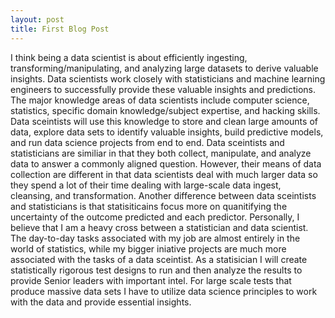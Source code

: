 ```yaml
---
layout: post
title: First Blog Post
---
```


I think being a data scientist is about efficiently ingesting, transforming/manipulating, and analyzing large datasets to derive valuable insights. Data scientists work closely with statisticians and machine learning engineers to successfully provide these valuable insights and predictions. The major knowledge areas of data scientists include computer science, statistics, specific domain knowledge/subject expertise, and hacking skills. Data sceintists will use this knowledge to store and clean large amounts of data, explore data sets to identify valuable insights, build predictive models, and run data science projects from end to end. Data sceintists and statisticians are similiar in that they both collect, manipulate, and analyze data to answer a commonly aligned question. However, their means of data collection are different in that data scientists deal with much larger data so they spend a lot of their time dealing with large-scale data ingest, cleansing, and transformation. Another difference between data sceintists and statisticians is that statisiticains focus more on quanitifying the uncertainty of the outcome predicted and each predictor. Personally, I believe that I am a heavy cross between a statistician and data scientist. The day-to-day tasks associated with my job are almost entirely in the world of statistics, while my bigger iniative projects are much more associated with the tasks of a data sceintist. As a statisician I will create statistically rigorous test designs to run and then analyze the results to provide Senior leaders with important intel. For large scale tests that produce massive data sets I have to utilize data science principles to work with the data and provide essential insights.

